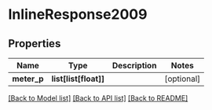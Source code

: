 # InlineResponse2009

## Properties
Name | Type | Description | Notes
------------ | ------------- | ------------- | -------------
**meter_p** | **list[list[float]]** |  | [optional] 

[[Back to Model list]](../README.md#documentation-for-models) [[Back to API list]](../README.md#documentation-for-api-endpoints) [[Back to README]](../README.md)



